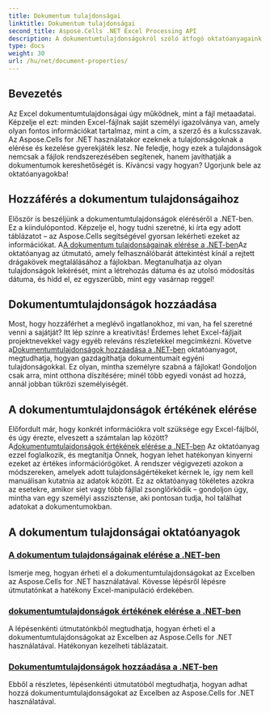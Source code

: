 ```yaml
---
title: Dokumentum tulajdonságai
linktitle: Dokumentum tulajdonságai
second_title: Aspose.Cells .NET Excel Processing API
description: A dokumentumtulajdonságokról szóló átfogó oktatóanyagaink segítségével felszabadíthatja az Aspose.Cells for .NET képességeit, hogy javítsa Excel fájlkezelési készségeit.
type: docs
weight: 30
url: /hu/net/document-properties/
---
```

## Bevezetés

Az Excel dokumentumtulajdonságai úgy működnek, mint a fájl metaadatai. Képzelje el ezt: minden Excel-fájlnak saját személyi igazolványa van, amely olyan fontos információkat tartalmaz, mint a cím, a szerző és a kulcsszavak. Az Aspose.Cells for .NET használatakor ezeknek a tulajdonságoknak a elérése és kezelése gyerekjáték lesz. Ne feledje, hogy ezek a tulajdonságok nemcsak a fájlok rendszerezésében segítenek, hanem javíthatják a dokumentumok kereshetőségét is. Kíváncsi vagy hogyan? Ugorjunk bele az oktatóanyagokba!

## Hozzáférés a dokumentum tulajdonságaihoz
 Először is beszéljünk a dokumentumtulajdonságok eléréséről a .NET-ben. Ez a kiindulópontod. Képzelje el, hogy tudni szeretné, ki írta egy adott táblázatot – az Aspose.Cells segítségével gyorsan lekérheti ezeket az információkat. A[A dokumentum tulajdonságainak elérése a .NET-ben](./accessing-document-properties/)Az oktatóanyag az útmutató, amely felhasználóbarát áttekintést kínál a rejtett drágakövek megtalálásához a fájlokban. Megtanulhatja az olyan tulajdonságok lekérését, mint a létrehozás dátuma és az utolsó módosítás dátuma, és hidd el, ez egyszerűbb, mint egy vasárnap reggel!

## Dokumentumtulajdonságok hozzáadása
 Most, hogy hozzáférhet a meglévő ingatlanokhoz, mi van, ha fel szeretné venni a sajátját? Itt lép színre a kreativitás! Érdemes lehet Excel-fájljait projektnevekkel vagy egyéb releváns részletekkel megcímkézni. Követve a[Dokumentumtulajdonságok hozzáadása a .NET-ben](./adding-document-properties/) oktatóanyagot, megtudhatja, hogyan gazdagíthatja dokumentumait egyéni tulajdonságokkal. Ez olyan, mintha személyre szabná a fájlokat! Gondoljon csak arra, mint otthona díszítésére; minél több egyedi vonást ad hozzá, annál jobban tükrözi személyiségét.

## A dokumentumtulajdonságok értékének elérése
 Előfordult már, hogy konkrét információkra volt szüksége egy Excel-fájlból, és úgy érezte, elveszett a számtalan lap között? A[dokumentumtulajdonságok értékének elérése a .NET-ben](./accessing-value-of-document-properties/) Az oktatóanyag ezzel foglalkozik, és megtanítja Önnek, hogyan lehet hatékonyan kinyerni ezeket az értékes információrögöket. A rendszer végigvezeti azokon a módszereken, amelyek adott tulajdonságértékeket kérnek le, így nem kell manuálisan kutatnia az adatok között. Ez az oktatóanyag tökéletes azokra az esetekre, amikor siet vagy több fájllal zsonglőrködik – gondoljon úgy, mintha van egy személyi asszisztense, aki pontosan tudja, hol találhat adatokat a dokumentumokban.

## A dokumentum tulajdonságai oktatóanyagok
### [A dokumentum tulajdonságainak elérése a .NET-ben](./accessing-document-properties/)
Ismerje meg, hogyan érheti el a dokumentumtulajdonságokat az Excelben az Aspose.Cells for .NET használatával. Kövesse lépésről lépésre útmutatónkat a hatékony Excel-manipuláció érdekében.
### [dokumentumtulajdonságok értékének elérése a .NET-ben](./accessing-value-of-document-properties/)
A lépésenkénti útmutatónkból megtudhatja, hogyan érheti el a dokumentumtulajdonságokat az Excelben az Aspose.Cells for .NET használatával. Hatékonyan kezelheti táblázatait.
### [Dokumentumtulajdonságok hozzáadása a .NET-ben](./adding-document-properties/)
Ebből a részletes, lépésenkénti útmutatóból megtudhatja, hogyan adhat hozzá dokumentumtulajdonságokat az Excelben az Aspose.Cells for .NET használatával.